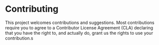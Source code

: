 # Contributing

This project welcomes contributions and suggestions. Most contributions require you to
agree to a Contributor License Agreement (CLA) declaring that you have the right to,
and actually do, grant us the rights to use your contribution.s

